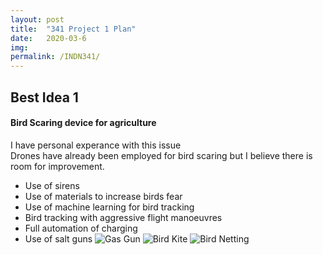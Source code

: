 ```yaml
---
layout: post
title:  "341 Project 1 Plan"
date:   2020-03-6 
img:
permalink: /INDN341/
---
```

## Best Idea 1  
#### Bird Scaring device for agriculture 
I have personal experance with this issue  
Drones have already been employed for bird scaring but I believe there is room for improvement. 
* Use of sirens 
* Use of materials to increase birds fear 
* Use of machine learning for bird tracking 
* Bird tracking with aggressive flight manoeuvres 
* Full automation of charging 
* Use of salt guns 
![Gas Gun](Design/assets/img/DesignImages/Gas_gun_bird_scarer.jpg)
![Bird Kite](Design/assets/img/DesignImages/bird-deterrent.jpg)
![Bird Netting](Design/assets/img/DesignImages/bird_netting.jpg)
